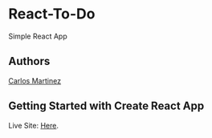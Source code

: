 # React-To-Do

Simple React App

## Authors

[Carlos Martinez](https://www.github.com/cima9642)

## Getting Started with Create React App

Live Site: [Here](https://to-do-app-k6vh.onrender.com/).





